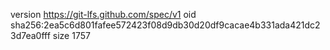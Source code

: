 version https://git-lfs.github.com/spec/v1
oid sha256:2ea5c6d801fafee572423f08d9db30d20df9cacae4b331ada421dc23d7ea0fff
size 1757
